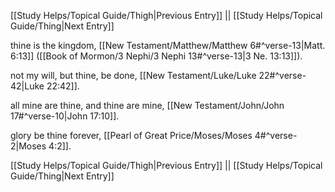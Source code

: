 [[Study Helps/Topical Guide/Thigh|Previous Entry]]  ||  [[Study Helps/Topical Guide/Thing|Next Entry]]

 thine is the kingdom, [[New Testament/Matthew/Matthew 6#^verse-13|Matt. 6:13]] ([[Book of Mormon/3 Nephi/3 Nephi 13#^verse-13|3 Ne. 13:13]]).

 not my will, but thine, be done, [[New Testament/Luke/Luke 22#^verse-42|Luke 22:42]].

 all mine are thine, and thine are mine, [[New Testament/John/John 17#^verse-10|John 17:10]].

 glory be thine forever, [[Pearl of Great Price/Moses/Moses 4#^verse-2|Moses 4:2]].

[[Study Helps/Topical Guide/Thigh|Previous Entry]]  ||  [[Study Helps/Topical Guide/Thing|Next Entry]]